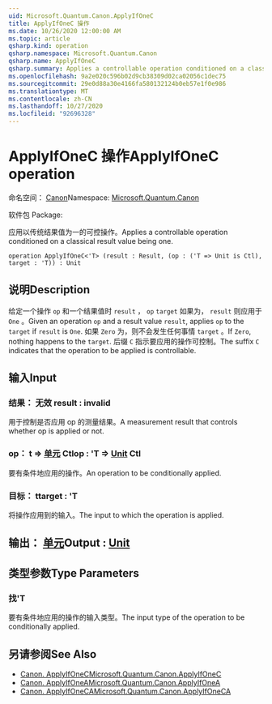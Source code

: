 ```yaml
---
uid: Microsoft.Quantum.Canon.ApplyIfOneC
title: ApplyIfOneC 操作
ms.date: 10/26/2020 12:00:00 AM
ms.topic: article
qsharp.kind: operation
qsharp.namespace: Microsoft.Quantum.Canon
qsharp.name: ApplyIfOneC
qsharp.summary: Applies a controllable operation conditioned on a classical result value being one.
ms.openlocfilehash: 9a2e020c596b02d9cb38309d02ca02056c1dec75
ms.sourcegitcommit: 29e0d88a30e4166fa580132124b0eb57e1f0e986
ms.translationtype: MT
ms.contentlocale: zh-CN
ms.lasthandoff: 10/27/2020
ms.locfileid: "92696328"
---
```

# <a name="applyifonec-operation"></a><span data-ttu-id="17f45-102">ApplyIfOneC 操作</span><span class="sxs-lookup"><span data-stu-id="17f45-102">ApplyIfOneC operation</span></span>

<span data-ttu-id="17f45-103">命名空间： [Canon](xref:Microsoft.Quantum.Canon)</span><span class="sxs-lookup"><span data-stu-id="17f45-103">Namespace: [Microsoft.Quantum.Canon](xref:Microsoft.Quantum.Canon)</span></span>

<span data-ttu-id="17f45-104">软件包 [](https://nuget.org/packages/)</span><span class="sxs-lookup"><span data-stu-id="17f45-104">Package: [](https://nuget.org/packages/)</span></span>


<span data-ttu-id="17f45-105">应用以传统结果值为一的可控操作。</span><span class="sxs-lookup"><span data-stu-id="17f45-105">Applies a controllable operation conditioned on a classical result value being one.</span></span>

```qsharp
operation ApplyIfOneC<'T> (result : Result, (op : ('T => Unit is Ctl), target : 'T)) : Unit
```


## <a name="description"></a><span data-ttu-id="17f45-106">说明</span><span class="sxs-lookup"><span data-stu-id="17f45-106">Description</span></span>

<span data-ttu-id="17f45-107">给定一个操作 `op` 和一个结果值时 `result` ， `op` `target` 如果为， `result` 则应用于 `One` 。</span><span class="sxs-lookup"><span data-stu-id="17f45-107">Given an operation `op` and a result value `result`, applies `op` to the `target` if `result` is `One`.</span></span> <span data-ttu-id="17f45-108">如果 `Zero` 为，则不会发生任何事情 `target` 。</span><span class="sxs-lookup"><span data-stu-id="17f45-108">If `Zero`, nothing happens to the `target`.</span></span>
<span data-ttu-id="17f45-109">后缀 `C` 指示要应用的操作可控制。</span><span class="sxs-lookup"><span data-stu-id="17f45-109">The suffix `C` indicates that the operation to be applied is controllable.</span></span>

## <a name="input"></a><span data-ttu-id="17f45-110">输入</span><span class="sxs-lookup"><span data-stu-id="17f45-110">Input</span></span>

### <a name="result--__invalidresult__"></a><span data-ttu-id="17f45-111">结果： __无效 <Result>__</span><span class="sxs-lookup"><span data-stu-id="17f45-111">result : __invalid<Result>__</span></span>

<span data-ttu-id="17f45-112">用于控制是否应用 op 的测量结果。</span><span class="sxs-lookup"><span data-stu-id="17f45-112">A measurement result that controls whether op is applied or not.</span></span>


### <a name="op--t--unit-ctl"></a><span data-ttu-id="17f45-113">op： t => [单元](xref:microsoft.quantum.lang-ref.unit) Ctl</span><span class="sxs-lookup"><span data-stu-id="17f45-113">op : 'T => [Unit](xref:microsoft.quantum.lang-ref.unit) Ctl</span></span>

<span data-ttu-id="17f45-114">要有条件地应用的操作。</span><span class="sxs-lookup"><span data-stu-id="17f45-114">An operation to be conditionally applied.</span></span>


### <a name="target--t"></a><span data-ttu-id="17f45-115">目标： t</span><span class="sxs-lookup"><span data-stu-id="17f45-115">target : 'T</span></span>

<span data-ttu-id="17f45-116">将操作应用到的输入。</span><span class="sxs-lookup"><span data-stu-id="17f45-116">The input to which the operation is applied.</span></span>



## <a name="output--unit"></a><span data-ttu-id="17f45-117">输出： [单元](xref:microsoft.quantum.lang-ref.unit)</span><span class="sxs-lookup"><span data-stu-id="17f45-117">Output : [Unit](xref:microsoft.quantum.lang-ref.unit)</span></span>



## <a name="type-parameters"></a><span data-ttu-id="17f45-118">类型参数</span><span class="sxs-lookup"><span data-stu-id="17f45-118">Type Parameters</span></span>

### <a name="t"></a><span data-ttu-id="17f45-119">找</span><span class="sxs-lookup"><span data-stu-id="17f45-119">'T</span></span>

<span data-ttu-id="17f45-120">要有条件地应用的操作的输入类型。</span><span class="sxs-lookup"><span data-stu-id="17f45-120">The input type of the operation to be conditionally applied.</span></span>

## <a name="see-also"></a><span data-ttu-id="17f45-121">另请参阅</span><span class="sxs-lookup"><span data-stu-id="17f45-121">See Also</span></span>

- [<span data-ttu-id="17f45-122">Canon. ApplyIfOneC</span><span class="sxs-lookup"><span data-stu-id="17f45-122">Microsoft.Quantum.Canon.ApplyIfOneC</span></span>](xref:Microsoft.Quantum.Canon.ApplyIfOneC)
- [<span data-ttu-id="17f45-123">Canon. ApplyIfOneA</span><span class="sxs-lookup"><span data-stu-id="17f45-123">Microsoft.Quantum.Canon.ApplyIfOneA</span></span>](xref:Microsoft.Quantum.Canon.ApplyIfOneA)
- [<span data-ttu-id="17f45-124">Canon. ApplyIfOneCA</span><span class="sxs-lookup"><span data-stu-id="17f45-124">Microsoft.Quantum.Canon.ApplyIfOneCA</span></span>](xref:Microsoft.Quantum.Canon.ApplyIfOneCA)